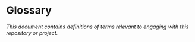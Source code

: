 # Glossary

_This document contains definitions of terms relevant to engaging with this repository or project._
